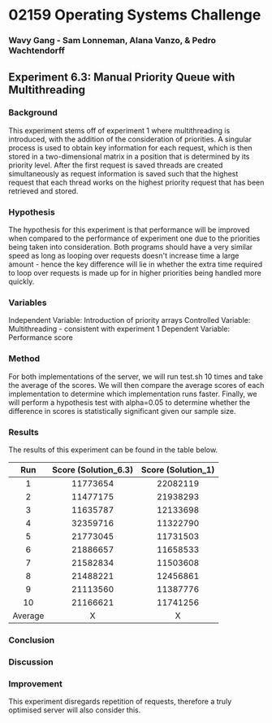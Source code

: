 # 02159 Operating Systems Challenge
### Wavy Gang - Sam Lonneman, Alana Vanzo, & Pedro Wachtendorff

## Experiment 6.3: Manual Priority Queue with Multithreading 

### Background
This experiment stems off of experiment 1 where multithreading is introduced, with 
the addition of the consideration of priorities. A singular process is used to obtain key information 
for each request, which is then stored in a two-dimensional matrix in a position that is determined by its priority level.
After the first request is saved threads are created simultaneously as request information is saved such that the highest request
that each thread works on the highest priority request that has been retrieved and stored. 


### Hypothesis
The hypothesis for this experiment is that performance will be improved when compared to 
the performance of experiment one due to the priorities being taken into consideration. 
Both programs should have a very similar speed as long as looping over requests doesn't 
increase time a large amount - hence the key difference will lie in whether the extra time required 
to loop over requests is made up for in higher priorities being handled more quickly. 

### Variables 
Independent Variable: Introduction of priority arrays
Controlled Variable: Multithreading - consistent with experiment 1
Dependent Variable: Performance score 



### Method 
For both implementations of the server, we will run test.sh 10 times and take the average of the scores. We will then 
compare the average scores of each implementation to determine which implementation runs faster. Finally, we will perform 
a hypothesis test with alpha=0.05 to determine whether the difference in scores is statistically significant given our sample size.


### Results
The results of this experiment can be found in the table below.

|   Run   | Score (Solution_6.3) |      Score (Solution_1)       |
|:-------:|:--------------------:|:-----------------------------:|
|    1    |       11773654       |           22082119            |
|    2    |       11477175       |           21938293            |
|    3    |       11635787       |           12133698            |
|    4    |       32359716       |           11322790            |
|    5    |       21773045       |           11731503            |
|    6    |       21886657       |           11658533            |
|    7    |       21582834       |           11503608            |
|    8    |       21488221       |           12456861            |
|    9    |       21113560       |           11387776            |
|   10    |       21166621       |           11741256            |
| Average |          X           |               X               |


### Conclusion 


### Discussion 


### Improvement 
This experiment disregards repetition of requests, therefore a truly optimised server will also consider this. 
